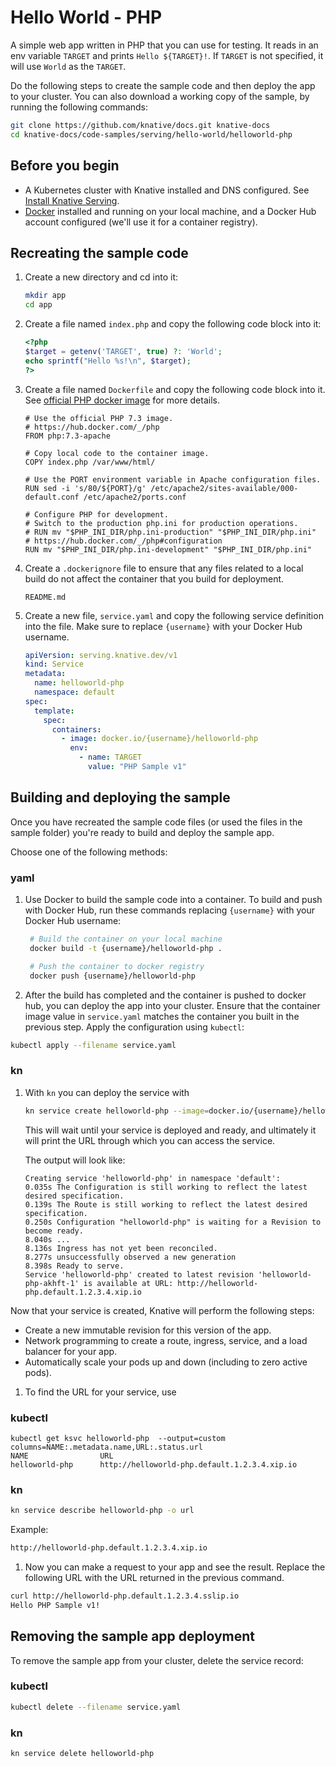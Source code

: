# Hello World - PHP

A simple web app written in PHP that you can use for testing. It reads in an env
variable `TARGET` and prints `Hello ${TARGET}!`. If `TARGET` is not specified,
it will use `World` as the `TARGET`.

Do the following steps to create the sample code and then deploy the app to your
cluster. You can also download a working copy of the sample, by running the
following commands:

```bash
git clone https://github.com/knative/docs.git knative-docs
cd knative-docs/code-samples/serving/hello-world/helloworld-php
```

## Before you begin

- A Kubernetes cluster with Knative installed and DNS configured. See
  [Install Knative Serving](https://knative.dev/docs/install/serving/install-serving-with-yaml).
- [Docker](https://www.docker.com) installed and running on your local machine,
  and a Docker Hub account configured (we'll use it for a container registry).

## Recreating the sample code

1. Create a new directory and cd into it:

   ```bash
   mkdir app
   cd app
   ```

1. Create a file named `index.php` and copy the following code block into it:

   ```php
   <?php
   $target = getenv('TARGET', true) ?: 'World';
   echo sprintf("Hello %s!\n", $target);
   ?>
   ```

1. Create a file named `Dockerfile` and copy the following code block into it. See
   [official PHP docker image](https://hub.docker.com/_/php/) for more details.

   ```docker
   # Use the official PHP 7.3 image.
   # https://hub.docker.com/_/php
   FROM php:7.3-apache

   # Copy local code to the container image.
   COPY index.php /var/www/html/

   # Use the PORT environment variable in Apache configuration files.
   RUN sed -i 's/80/${PORT}/g' /etc/apache2/sites-available/000-default.conf /etc/apache2/ports.conf

   # Configure PHP for development.
   # Switch to the production php.ini for production operations.
   # RUN mv "$PHP_INI_DIR/php.ini-production" "$PHP_INI_DIR/php.ini"
   # https://hub.docker.com/_/php#configuration
   RUN mv "$PHP_INI_DIR/php.ini-development" "$PHP_INI_DIR/php.ini"
   ```

1. Create a `.dockerignore` file to ensure that any files related to a local
   build do not affect the container that you build for deployment.

   ```ignore
   README.md
   ```

1. Create a new file, `service.yaml` and copy the following service definition
   into the file. Make sure to replace `{username}` with your Docker Hub
   username.

   ```yaml
   apiVersion: serving.knative.dev/v1
   kind: Service
   metadata:
     name: helloworld-php
     namespace: default
   spec:
     template:
       spec:
         containers:
           - image: docker.io/{username}/helloworld-php
             env:
               - name: TARGET
                 value: "PHP Sample v1"
   ```

## Building and deploying the sample

Once you have recreated the sample code files (or used the files in the sample folder) you're ready to build and deploy the sample app.

Choose one of the following methods:

### yaml
 1. Use Docker to build the sample code into a container. To build and push with Docker Hub, run these commands replacing `{username}` with your Docker Hub username:

    ```bash
     # Build the container on your local machine
     docker build -t {username}/helloworld-php .

     # Push the container to docker registry
     docker push {username}/helloworld-php
     ```

 1. After the build has completed and the container is pushed to docker hub, you can deploy the app into your cluster. Ensure that the container image value in `service.yaml` matches the container you built in the previous step. Apply the configuration using `kubectl`:

 ```bash
 kubectl apply --filename service.yaml
 ```

### kn
 1. With `kn` you can deploy the service with

     ```bash
     kn service create helloworld-php --image=docker.io/{username}/helloworld-php --env TARGET="Ruby Sample v1"
     ```

     This will wait until your service is deployed and ready, and ultimately it will print the URL through which you can access the service.

     The output will look like:
     ```
    Creating service 'helloworld-php' in namespace 'default':
    0.035s The Configuration is still working to reflect the latest desired specification.
    0.139s The Route is still working to reflect the latest desired specification.
    0.250s Configuration "helloworld-php" is waiting for a Revision to become ready.
    8.040s ...
    8.136s Ingress has not yet been reconciled.
    8.277s unsuccessfully observed a new generation
    8.398s Ready to serve.
    Service 'helloworld-php' created to latest revision 'helloworld-php-akhft-1' is available at URL: http://helloworld-php.default.1.2.3.4.xip.io
     ```

Now that your service is created, Knative will perform the following steps:

  - Create a new immutable revision for this version of the app.
  - Network programming to create a route, ingress, service, and a load balancer for your app.
  - Automatically scale your pods up and down (including to zero active pods).

1. To find the URL for your service, use

 ### kubectl
 ```
 kubectl get ksvc helloworld-php  --output=custom columns=NAME:.metadata.name,URL:.status.url
 NAME                URL
 helloworld-php      http://helloworld-php.default.1.2.3.4.xip.io
 ```

 ### kn
 ```bash
kn service describe helloworld-php -o url
```
Example:
 ```bash
http://helloworld-php.default.1.2.3.4.xip.io
 ```
1. Now you can make a request to your app and see the result. Replace
   the following URL with the URL returned in the previous command.

 ```bash
curl http://helloworld-php.default.1.2.3.4.sslip.io
Hello PHP Sample v1!
 ```

## Removing the sample app deployment

To remove the sample app from your cluster, delete the service record:

### kubectl
```bash
kubectl delete --filename service.yaml
```

### kn

```bash
kn service delete helloworld-php
```
